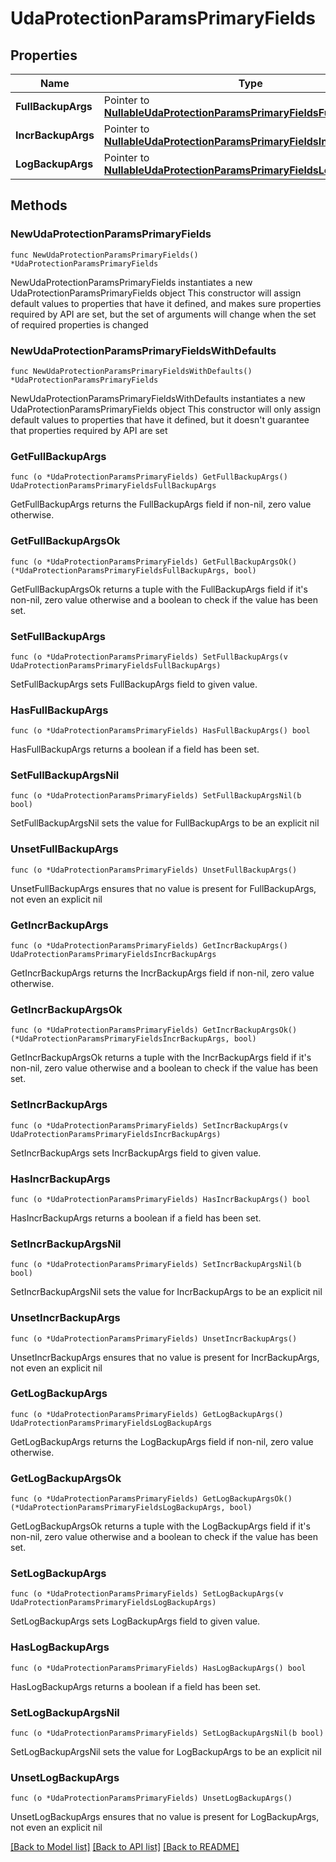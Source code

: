 # UdaProtectionParamsPrimaryFields

## Properties

Name | Type | Description | Notes
------------ | ------------- | ------------- | -------------
**FullBackupArgs** | Pointer to [**NullableUdaProtectionParamsPrimaryFieldsFullBackupArgs**](UdaProtectionParamsPrimaryFieldsFullBackupArgs.md) |  | [optional] 
**IncrBackupArgs** | Pointer to [**NullableUdaProtectionParamsPrimaryFieldsIncrBackupArgs**](UdaProtectionParamsPrimaryFieldsIncrBackupArgs.md) |  | [optional] 
**LogBackupArgs** | Pointer to [**NullableUdaProtectionParamsPrimaryFieldsLogBackupArgs**](UdaProtectionParamsPrimaryFieldsLogBackupArgs.md) |  | [optional] 

## Methods

### NewUdaProtectionParamsPrimaryFields

`func NewUdaProtectionParamsPrimaryFields() *UdaProtectionParamsPrimaryFields`

NewUdaProtectionParamsPrimaryFields instantiates a new UdaProtectionParamsPrimaryFields object
This constructor will assign default values to properties that have it defined,
and makes sure properties required by API are set, but the set of arguments
will change when the set of required properties is changed

### NewUdaProtectionParamsPrimaryFieldsWithDefaults

`func NewUdaProtectionParamsPrimaryFieldsWithDefaults() *UdaProtectionParamsPrimaryFields`

NewUdaProtectionParamsPrimaryFieldsWithDefaults instantiates a new UdaProtectionParamsPrimaryFields object
This constructor will only assign default values to properties that have it defined,
but it doesn't guarantee that properties required by API are set

### GetFullBackupArgs

`func (o *UdaProtectionParamsPrimaryFields) GetFullBackupArgs() UdaProtectionParamsPrimaryFieldsFullBackupArgs`

GetFullBackupArgs returns the FullBackupArgs field if non-nil, zero value otherwise.

### GetFullBackupArgsOk

`func (o *UdaProtectionParamsPrimaryFields) GetFullBackupArgsOk() (*UdaProtectionParamsPrimaryFieldsFullBackupArgs, bool)`

GetFullBackupArgsOk returns a tuple with the FullBackupArgs field if it's non-nil, zero value otherwise
and a boolean to check if the value has been set.

### SetFullBackupArgs

`func (o *UdaProtectionParamsPrimaryFields) SetFullBackupArgs(v UdaProtectionParamsPrimaryFieldsFullBackupArgs)`

SetFullBackupArgs sets FullBackupArgs field to given value.

### HasFullBackupArgs

`func (o *UdaProtectionParamsPrimaryFields) HasFullBackupArgs() bool`

HasFullBackupArgs returns a boolean if a field has been set.

### SetFullBackupArgsNil

`func (o *UdaProtectionParamsPrimaryFields) SetFullBackupArgsNil(b bool)`

 SetFullBackupArgsNil sets the value for FullBackupArgs to be an explicit nil

### UnsetFullBackupArgs
`func (o *UdaProtectionParamsPrimaryFields) UnsetFullBackupArgs()`

UnsetFullBackupArgs ensures that no value is present for FullBackupArgs, not even an explicit nil
### GetIncrBackupArgs

`func (o *UdaProtectionParamsPrimaryFields) GetIncrBackupArgs() UdaProtectionParamsPrimaryFieldsIncrBackupArgs`

GetIncrBackupArgs returns the IncrBackupArgs field if non-nil, zero value otherwise.

### GetIncrBackupArgsOk

`func (o *UdaProtectionParamsPrimaryFields) GetIncrBackupArgsOk() (*UdaProtectionParamsPrimaryFieldsIncrBackupArgs, bool)`

GetIncrBackupArgsOk returns a tuple with the IncrBackupArgs field if it's non-nil, zero value otherwise
and a boolean to check if the value has been set.

### SetIncrBackupArgs

`func (o *UdaProtectionParamsPrimaryFields) SetIncrBackupArgs(v UdaProtectionParamsPrimaryFieldsIncrBackupArgs)`

SetIncrBackupArgs sets IncrBackupArgs field to given value.

### HasIncrBackupArgs

`func (o *UdaProtectionParamsPrimaryFields) HasIncrBackupArgs() bool`

HasIncrBackupArgs returns a boolean if a field has been set.

### SetIncrBackupArgsNil

`func (o *UdaProtectionParamsPrimaryFields) SetIncrBackupArgsNil(b bool)`

 SetIncrBackupArgsNil sets the value for IncrBackupArgs to be an explicit nil

### UnsetIncrBackupArgs
`func (o *UdaProtectionParamsPrimaryFields) UnsetIncrBackupArgs()`

UnsetIncrBackupArgs ensures that no value is present for IncrBackupArgs, not even an explicit nil
### GetLogBackupArgs

`func (o *UdaProtectionParamsPrimaryFields) GetLogBackupArgs() UdaProtectionParamsPrimaryFieldsLogBackupArgs`

GetLogBackupArgs returns the LogBackupArgs field if non-nil, zero value otherwise.

### GetLogBackupArgsOk

`func (o *UdaProtectionParamsPrimaryFields) GetLogBackupArgsOk() (*UdaProtectionParamsPrimaryFieldsLogBackupArgs, bool)`

GetLogBackupArgsOk returns a tuple with the LogBackupArgs field if it's non-nil, zero value otherwise
and a boolean to check if the value has been set.

### SetLogBackupArgs

`func (o *UdaProtectionParamsPrimaryFields) SetLogBackupArgs(v UdaProtectionParamsPrimaryFieldsLogBackupArgs)`

SetLogBackupArgs sets LogBackupArgs field to given value.

### HasLogBackupArgs

`func (o *UdaProtectionParamsPrimaryFields) HasLogBackupArgs() bool`

HasLogBackupArgs returns a boolean if a field has been set.

### SetLogBackupArgsNil

`func (o *UdaProtectionParamsPrimaryFields) SetLogBackupArgsNil(b bool)`

 SetLogBackupArgsNil sets the value for LogBackupArgs to be an explicit nil

### UnsetLogBackupArgs
`func (o *UdaProtectionParamsPrimaryFields) UnsetLogBackupArgs()`

UnsetLogBackupArgs ensures that no value is present for LogBackupArgs, not even an explicit nil

[[Back to Model list]](../README.md#documentation-for-models) [[Back to API list]](../README.md#documentation-for-api-endpoints) [[Back to README]](../README.md)


